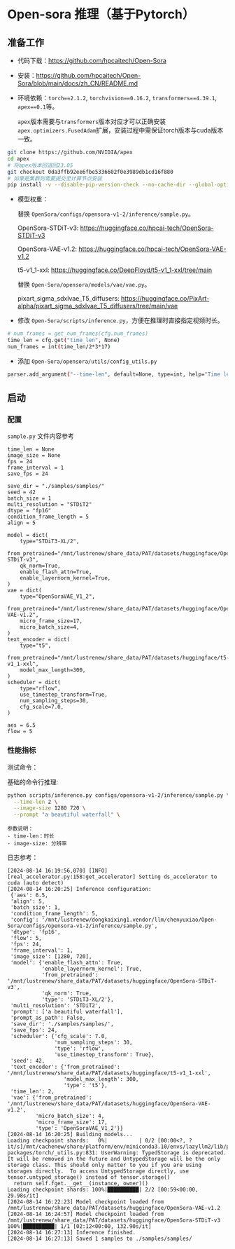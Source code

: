 # Open-sora 推理（基于Pytorch）


## 准备工作

- 代码下载：https://github.com/hpcaitech/Open-Sora
- 安装：https://github.com/hpcaitech/Open-Sora/blob/main/docs/zh_CN/README.md
- 环境依赖：`torch==2.1.2`, `torchvision==0.16.2`, `transformers==4.39.1`, `apex==0.1`等。
  
  `apex`版本需要与`transformers`版本对应才可以正确安装`apex.optimizers.FusedAdam`扩展，安装过程中需保证torch版本与cuda版本一致。
```bash
git clone https://github.com/NVIDIA/apex
cd apex
# 将apex版本回退回23.05
git checkout 0da3ffb92ee6fbe5336602f0e3989db1cd16f880
# 如果是集群则需要提交至计算节点安装
pip install -v --disable-pip-version-check --no-cache-dir --global-option="--cpp_ext" --global-option="--cuda_ext" ./
```
- 模型权重：

  替换 `OpenSora/configs/opensora-v1-2/inference/sample.py`。

  OpenSora-STDiT-v3: https://huggingface.co/hpcai-tech/OpenSora-STDiT-v3
  
  OpenSora-VAE-v1.2: https://huggingface.co/hpcai-tech/OpenSora-VAE-v1.2
  
  t5-v1_1-xxl: https://huggingface.co/DeepFloyd/t5-v1_1-xxl/tree/main

  替换 `Open-Sora/opensora/models/vae/vae.py`。
  
  pixart_sigma_sdxlvae_T5_diffusers: https://huggingface.co/PixArt-alpha/pixart_sigma_sdxlvae_T5_diffusers/tree/main/vae
- 修改 `Open-Sora/scripts/inference.py`，方便在推理时直接指定视频时长。
```bash
# num_frames = get_num_frames(cfg.num_frames)
time_len = cfg.get("time_len", None)
num_frames = int(time_len/2*3*17)
```
- 添加 `Open-Sora/opensora/utils/config_utils.py`
```bash
parser.add_argument("--time-len", default=None, type=int, help="Time length for the video")
```

## 启动

### 配置
`sample.py` 文件内容参考
```
time_len = None
image_size = None
fps = 24
frame_interval = 1
save_fps = 24

save_dir = "./samples/samples/"
seed = 42
batch_size = 1
multi_resolution = "STDiT2"
dtype = "fp16"
condition_frame_length = 5
align = 5

model = dict(
    type="STDiT3-XL/2",
    from_pretrained="/mnt/lustrenew/share_data/PAT/datasets/huggingface/OpenSora-STDiT-v3",
    qk_norm=True,
    enable_flash_attn=True,
    enable_layernorm_kernel=True,
)
vae = dict(
    type="OpenSoraVAE_V1_2",
    from_pretrained="/mnt/lustrenew/share_data/PAT/datasets/huggingface/OpenSora-VAE-v1.2",
    micro_frame_size=17,
    micro_batch_size=4,
)
text_encoder = dict(
    type="t5",
    from_pretrained="/mnt/lustrenew/share_data/PAT/datasets/huggingface/t5-v1_1-xxl",
    model_max_length=300,
)
scheduler = dict(
    type="rflow",
    use_timestep_transform=True,
    num_sampling_steps=30,
    cfg_scale=7.0,
)

aes = 6.5
flow = 5

```

### 性能指标

测试命令：

基础的命令行推理:
```bash
python scripts/inference.py configs/opensora-v1-2/inference/sample.py \
  --time-len 2 \
  --image-size 1280 720 \
  --prompt "a beautiful waterfall" \
```
```
参数说明：
- time-len：时长
- image-size: 分辨率
```

日志参考：
```
[2024-08-14 16:19:56,070] [INFO] [real_accelerator.py:158:get_accelerator] Setting ds_accelerator to cuda (auto detect)
[2024-08-14 16:20:25] Inference configuration:
 {'aes': 6.5,
 'align': 5,
 'batch_size': 1,
 'condition_frame_length': 5,
 'config': '/mnt/lustrenew/dongkaixing1.vendor/llm/chenyuxiao/Open-Sora/configs/opensora-v1-2/inference/sample.py',
 'dtype': 'fp16',
 'flow': 5,
 'fps': 24,
 'frame_interval': 1,
 'image_size': [1280, 720],
 'model': {'enable_flash_attn': True,
           'enable_layernorm_kernel': True,
           'from_pretrained': '/mnt/lustrenew/share_data/PAT/datasets/huggingface/OpenSora-STDiT-v3',
           'qk_norm': True,
           'type': 'STDiT3-XL/2'},
 'multi_resolution': 'STDiT2',
 'prompt': ['a beautiful waterfall'],
 'prompt_as_path': False,
 'save_dir': './samples/samples/',
 'save_fps': 24,
 'scheduler': {'cfg_scale': 7.0,
               'num_sampling_steps': 30,
               'type': 'rflow',
               'use_timestep_transform': True},
 'seed': 42,
 'text_encoder': {'from_pretrained': '/mnt/lustrenew/share_data/PAT/datasets/huggingface/t5-v1_1-xxl',
                  'model_max_length': 300,
                  'type': 't5'},
 'time_len': 2,
 'vae': {'from_pretrained': '/mnt/lustrenew/share_data/PAT/datasets/huggingface/OpenSora-VAE-v1.2',
         'micro_batch_size': 4,
         'micro_frame_size': 17,
         'type': 'OpenSoraVAE_V1_2'}}
[2024-08-14 16:20:25] Building models...
Loading checkpoint shards:   0%|          | 0/2 [00:00<?, ?it/s]/mnt/cachenew/share/platform/env/miniconda3.10/envs/lazyllm2/lib/python3.10/site-packages/torch/_utils.py:831: UserWarning: TypedStorage is deprecated. It will be removed in the future and UntypedStorage will be the only storage class. This should only matter to you if you are using storages directly.  To access UntypedStorage directly, use tensor.untyped_storage() instead of tensor.storage()
  return self.fget.__get__(instance, owner)()
Loading checkpoint shards: 100%|██████████| 2/2 [00:59<00:00, 29.98s/it]
[2024-08-14 16:22:23] Model checkpoint loaded from /mnt/lustrenew/share_data/PAT/datasets/huggingface/OpenSora-VAE-v1.2
[2024-08-14 16:24:57] Model checkpoint loaded from /mnt/lustrenew/share_data/PAT/datasets/huggingface/OpenSora-STDiT-v3
100%|██████████| 1/1 [02:12<00:00, 132.90s/it]
[2024-08-14 16:27:13] Inference finished.
[2024-08-14 16:27:13] Saved 1 samples to ./samples/samples/
```
